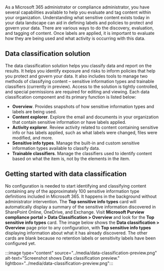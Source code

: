 As a Microsoft 365 administrator or compliance administrator, you have several capabilities available to help you evaluate and tag content within your organization.  Understanding what sensitive content exists today in your data landscape can aid in defining labels and policies to protect and govern your data. There are various ways to do the discovery, evaluation, and tagging of content. Once labels are applied, it is important to evaluate how they are being used and what activity is occurring with this data.

## Data classification solution

The data classification solution helps you classify data and report on the results. It helps you identify exposure and risks to inform policies that help you protect and govern your data. It also includes tools to manage two methods of classifying content – sensitive information types and trainable classifiers (currently in preview). Access to the solution is tightly controlled, and special permissions are required for editing and viewing. Each data classification component and its primary function is listed below:

- **Overview**. Provides snapshots of how sensitive information types and labels are being used.
- **Content explorer**. Explore the email and documents in your organization that contain sensitive information or have labels applied.
- **Activity explorer**. Review activity related to content containing sensitive info or has labels applied, such as what labels were changed, files were modified, and more.
- **Sensitive info types**. Manage the built-in and custom sensitive information types available to classify data.
- **Trainable classifiers**. Manage the classifiers used to identify content based on what the item is, not by the elements in the item.

## Getting started with data classification

No configuration is needed to start identifying and classifying content containing any of the approximately 100 sensitive information type definitions included in Microsoft 365. It happens in the background without administrator intervention. The **Top sensitive info types** card will automatically display a summary of the sensitive information discovered in SharePoint Online, OneDrive, and Exchange. Visit **Microsoft Purview compliance portal > Data Classification > Overview** and look for the **Top sensitive info types** card. The image below shows the **Data classification > Overview** page prior to any configuration, with **Top sensitive info types** displaying information about what it has already discovered. The other cards are blank because no retention labels or sensitivity labels have been configured yet.

:::image type="content" source="../media/data-classification-preview.png" alt-text="Screenshot shows Data classification preview." lightbox="../media/data-classification-preview.png":::
